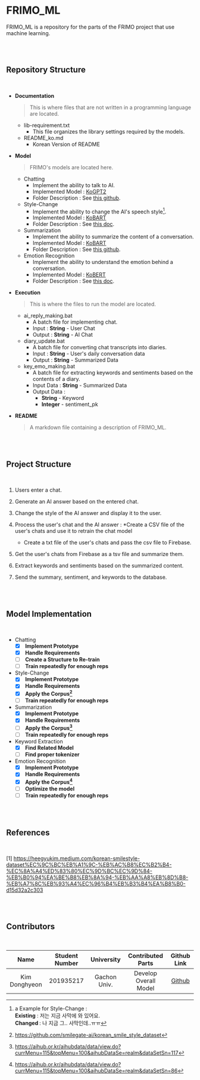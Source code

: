 # FRIMO_ML

FRIMO_ML is a repository for the parts of the FRIMO project that use machine learning.

<br> <br>

## <b> Repository Structure </b>

<br>

* <b> Documentation </b>
    > This is where files that are not written in a programming language are located.
    * lib-requirement.txt
        * This file organizes the library settings required by the models.
    * README_ko.md
        * Korean Version of README
* <b> Model </b>
    > FRIMO's models are located here.
    * Chatting
        * Implement the ability to talk to AI.
        * Implemented Model : [KoGPT2](https://github.com/SKT-AI/KoGPT2)
        * Folder Description : See [this github](https://github.com/haven-jeon/KoGPT2-chatbot).
    * Style-Change
        * Implement the ability to change the AI's speech style[^1].
        * Implemented Model : [KoBART](https://github.com/SKT-AI/KoBART)
        * Folder Description : See [this doc](https://github.com/Friend-for-Modern-people/FRIMO_ML/blob/main/Documentation/Style-Change%20Documentation).
    * Summarization
        * Implement the ability to summarize the content of a conversation.
        * Implemented Model : [KoBART](https://github.com/SKT-AI/KoBART)
        * Folder Description : See [this github](https://github.com/seujung/KoBART-summarization).
    * Emotion Recognition
        * Implement the ability to understand the emotion behind a conversation.
        * Implemented Model : [KoBERT]()
        * Folder Description : See [this doc](https://github.com/Friend-for-Modern-people/FRIMO_ML/blob/main/Documentation/Emotion-Recognition%20Documentation).

* <b> Execution </b>
    > This is where the files to run the model are located.
    * ai_reply_making.bat
        * A batch file for implementing chat.
        * Input : <b>String</b> - User Chat
        * Output : <b>String</b> - AI Chat
    * diary_update.bat
        * A batch file for converting chat transcripts into diaries.
        * Input : <b>String</b> - User's daily conversation data
        * Output : <b>String</b> - Summarized Data
    * key_emo_making.bat
        * A batch file for extracting keywords and sentiments based on the contents of a diary.
        * Input Data : <b>String</b> - Summarized Data
        * Output Data : 
            * <b>String</b> - Keyword
            * <b>Integer</b> - sentiment_pk

* <b> README </b>
    > A markdown file containing a description of FRIMO_ML.

<br> <br>

## <b> Project Structure </b>

<br>

1. Users enter a chat.

2. Generate an AI answer based on the entered chat.

3. Change the style of the AI answer and display it to the user.

4. Process the user's chat and the AI answer :
    *Create a CSV file of the user's chats and use it to retrain the chat model
    * Create a txt file of the user's chats and pass the csv file to Firebase.

5. Get the user's chats from Firebase as a tsv file and summarize them.

6. Extract keywords and sentiments based on the summarized content.

7. Send the summary, sentiment, and keywords to the database.

<br> <br>

## <b> Model Implementation </b>

<br>

* Chatting
    * [X] <b> Implement Prototype </b>
    * [X] <b> Handle Requirements </b>
    * [ ] <b> Create a Structure to Re-train </b>
    * [ ] <b> Train repeatedly for enough reps </b>
    
* Style-Change
    * [X] <b> Implement Prototype </b>
    * [X] <b> Handle Requirements </b>
    * [X] <b> Apply the Corpus[^2] </b>
    * [ ] <b> Train repeatedly for enough reps </b>
    
* Summarization
    * [X] <b> Implement Prototype </b>
    * [X] <b> Handle Requirements </b>
    * [ ] <b> Apply the Corpus[^3] </b>
    * [ ] <b> Train repeatedly for enough reps </b>
    
* Keyword Extraction
    * [X] <b> Find Related Model</b>
    * [ ] <b> Find proper tokenizer </b>
    
* Emotion Recognition
    * [X] <b> Implement Prototype </b>
    * [X] <b> Handle Requirements </b>
    * [X] <b> Apply the Corpus[^4] </b>
    * [ ] <b> Optimize the model </b>
    * [ ] <b> Train repeatedly for enough reps </b>

<br> <br>

## <b> References </b>

<br>

[1] https://heegyukim.medium.com/korean-smilestyle-dataset%EC%9C%BC%EB%A1%9C-%EB%AC%B8%EC%B2%B4-%EC%8A%A4%ED%83%80%EC%9D%BC%EC%9D%84-%EB%B0%94%EA%BE%B8%EB%8A%94-%EB%AA%A8%EB%8D%B8-%EB%A7%8C%EB%93%A4%EC%96%B4%EB%B3%B4%EA%B8%B0-d15d32a2c303

[^1]: a Example for Style-Change : <br>
<b>Existing</b> : 저는 지금 사막에 와 있어요. <br>
<b>Changed </b> : 나 지금 그.. 사막인데..ㅠㅠ

[^2]: https://github.com/smilegate-ai/korean_smile_style_dataset

[^3]: https://aihub.or.kr/aihubdata/data/view.do?currMenu=115&topMenu=100&aihubDataSe=realm&dataSetSn=117

[^4]: https://aihub.or.kr/aihubdata/data/view.do?currMenu=115&topMenu=100&aihubDataSe=realm&dataSetSn=86

<br> <br>

## <b> Contributors </b>

<br>

| Name | Student Number | University | Contributed Parts | Github Link |
| :---: | :---: | :---: | :---: | :---: |
|Kim Donghyeon | 201935217 | Gachon Univ. | Develop Overall Model | [Github](https://github.com/eastlighting1) |


